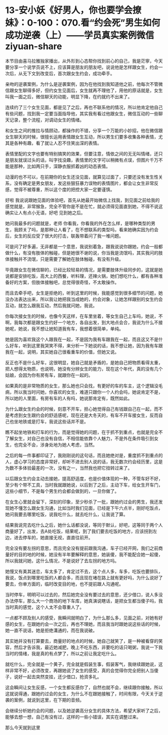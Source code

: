# 13-安小妖《好男人，你也要学会撩妹》：0-100：070.看“约会死”男生如何成功逆袭（上）——学员真实案例微信 ziyuan-share

本节目由喜马拉雅独家播出，从外形到心态帮你找到前心的自己，我是茫寧，今天要分享一个说学员说不上，应该算是朋友的朋友吧，说说他是怎样跟女生，约会一次后，从无下文到改变后，首次跟女生约会，成功牵手。

亲吻的逆袭案例，为什么是逆袭案例，因为在他找到我知道他之前，他每次不管微信跟女生聊得多好，但约女生见面后，女生就再不理他了，用他的原话就是，女生叫我一面之后，微信聊天的动能，明显下降，在约就约不出来了。

连续约了三个女生见面，都是见了之后，再也不联系他的情况，所以他肯定他自己有些问题，找到我一定要当面指导他，其实我有看过他跟女生，微信互动的一些聊天记录，整个流程，对调动女生的情绪。

和女生之间的推拉与情顾动，都操作的不错，分享一个万能的小妙招，他在微信跟女生聊天的时候，很擅长运用表情跟女生互动，所以男生们要多收集各种表情，尤其是各种有趣，看了就让人忍不住笑出深的表情。

表情里配的文字也要有特别搞笑的效果，但要注意，情依之间的无无叫情绪，还只是朋友就误过头的话，叫字找没趣，表情里的文字可以稍微有点误，但图片千万不能是那种，比如两只手，深静衣服抓着凶的动态表情。

动漫的也不可以，在前期你的女生还没见面，就算见过面了，只要还没有发生性关系，没有确定是男女朋友，发这些狠狂暴力误物的表情图片，都会让女生非常反感，觉得不被尊重，所以这个度的把控大家一定要谨慎。

好啦 我说说跟她见面的体验吧，首先从她最开始微信上找我，到见面之前给我的感觉就是，非常猴急，完全不管你是不是在忙，就必须得见面直到她，不得不说这确实让人有点小无语，好吧 见到她之后。

她问我最多的问题就是，老师 你看我，你看我的外在怎么样，是哪种类型的男生，我顾关了吗，是那种让人看了，在不想联系的类型吗，看来她确实因为约会后，女生的反应受了很大的打击，联轰带着问了我一堆问题。

可是问了好多遍，无非都是一个意思，我说别着急，跟我说说你跟她，约会一般都做什么，有没有肢体的触碰，但是她很不谢的说，你当我是流氓吗，其实我问的肢体接触并不流氓，只是需要了解她在肢体触碰，有没有升级。

毕竟跟女生在微信聊的，已经比较轻易的情况，是需要肢体升级同步的，这就是她说都是安排吃饭，高大上的西餐，听料理，还辣火锅，她们想吃什么，都有各种准备好的方案，但肢体接触吧，总觉得很奇怪，不太敢操作。

而且去牵手吧，女生是拒绝的，听到这里的时候，我能感觉到很多细节的问题，她没办法表达出来，所以我让她把我当成她的，约会对象，让她怎样跟别的女生约会互动，就怎么跟我互动，然后我就问她，我说。

你每次接女生的时候，也像今天这样，在车里坐着，等女生自己上车吗，她说，不啊，我每次都是跟女生约好一个地方，各自出发，到大地点会合，我说为什么不接她呢，她说，我不想让她知道我有车，我想着很简单，单纯。

她是因为喜欢我这个人跟我在一起，不是因为我有车跟我在一起，而且这又不是什么好车，听到这里我哭笑不得，来分析一下她说的话，我不想让她，因为我有车跟我在一起，说明，其实她自己很看重车的价值，但她又说。

反正也不是什么好车，这很明显，她自己就是矛盾的，是她自己把物质看得太重，把人想得太物质，也说明，她没有分辨女生的能力，现在这个年代，真的没有几个姑娘，会因为你有房有车，就跟你在一起的。

如果真的是非常物质的女生，那么她也只会找，有更好的车的车主，这个逻辑没毛病，所以我当时问她，你喜欢的女生，难道只跟你一个人约会吗，她说肯定不是，所以她的人里面，有房有车的人有吗，她说那肯定有，既然如此。

为什么跟女生约会的时候，刻意不开车，担心她觉得自己有钱跟自己在一起，而不是考虑到女生跟约会的舒适感呢，现在还是大冬天的，有车不开车接女生，反而自己也坐地铁或是打车，我说这些话并不是。

瞧不起坐地铁和打车的行为，而是觉得她的问题，在于抓不到重点，也就是完全不了解女生，对自己也没有自信，不相信能依靠个人魅力，不是外在条件吸引到女生，也完全不会，涉身处地为她人考虑，当然。

之后的每一件事都印证了，我刚刚说的这句话，而且她绝对是，重度抓不到重点的人，虚心学习的态度非常好，却听不进去别人说的话，我无数次约会经历里，这是为数不多体验最差的一次，没有之一，当然我也把它扭转过来了。

以后跟女生约会主动去接她，提高舒适度，也是价值体现的一种，不管车好不好，至少有个带不工具，当时我就跟她说，以后到了之后，主动下车，给女生开车门，这些小细节，不是每个男生约会都会做到的，一旦你做了。

在女生心里就会留下，深刻的印象，至少秒杀了一批，跟她约过会的男生，我还发现她不懂怎么跟女生沟通，比如当时我们见面，已经是下午六点半，刚好吃饭点，她问我要去哪里吃饭，说我吃什么，就去吃什么，让我说了算。

结果我说完去吃什么之后，她什么话都没说，等同于默认，好吧，这等同于两个人商量好了，出发，去A处吃饭，结果呢，到了我们要去吃饭的地方，应该拐到左边，进去停车的，她直接无视，直直往前开。

完全没有要左拐的意思，而且完全没有提前跟我沟通，车子已经开网，我们之前商量好的目的地的时候，她没有半年要解释的意思，她装傻，我不能配合她一起傻，所以我就问她，这什么情况，不是说好了去左拐的地方吗。

她慢又有美其迷恋，车太多了，肯定过不去，这个点人多，车多，吃饭也要排队，我说，饭点到哪里吃饭的人都会多，而且现在堵在路上就有更好吗，为什么说好了要去，你单方面的，临时改变目的地，也不提前跟人沟通呢。

当时停车，明明可以过去的，然后她完全没有要过去的意思，还少借口，说人多没办法停车，那么大一个商场的地下车库，她真演说瞎话，是把女生都当傻子吗，我当时真的感觉，这个人太不会尊重人了。

一点都不顾及别人的感受，我瞬间就明白了，为什么那么多，见面之前，对她有好感的女生，在跟她约会一次之后，再也不理她，而且我当时跟她说这些话的时候，她一直不说话，她是拒绝溝通的，而在我说破。

其实她并没有打算要去，商量好的地点的时候，她自己就笑了，是一种被看穿的笑容，然后才告诉我，最近她减肥，晚上不吃东西，非要吃的话只喝粥，我说一下我当时的情绪，我是真的有点梦了，所以之前让我定吃什么。

就吃什么，完全就是一个黄子，完全就是假装生事，假装客气，我继续跟她说，这样非常不好，必须改变，再跟她说了女生的感受，真的会觉得你完全把别人当傻子，说好一起去突然变挂，还少借口，抢资多礼。

这会瞬间让女生反感，一个女生都反感你了，自然也就不会，继续跟你接触，所以这就说得通，跟她约过会的女生，为什么不在跟她接触了，时间有限，今天关于逆袭的案例，就说到这里，在下期的音频。

会继续分析她约会的问题，以及她逆袭高分女生的具体方法，希望大家听了之后，能够去想一想，自己有没有过，这样的一些小错误，其实在调整过来。

那么今天就到这里